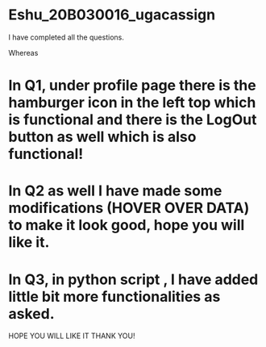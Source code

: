 # Eshu_20B030016_ugacassign

I have completed all the questions.

Whereas 
# In Q1, under profile page there is the hamburger icon in the left top which is functional and there is the LogOut button as well which is also functional!
# In Q2 as well I have made some modifications (HOVER OVER DATA) to make it look good, hope you will like it.
# In Q3, in python script , I have added little bit more functionalities as asked.


HOPE YOU WILL LIKE IT THANK YOU!
